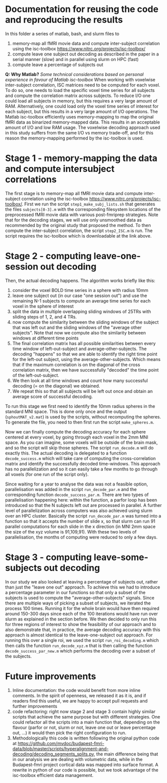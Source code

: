 # Documentation for reusing the code and reproducing the results

In this folder a series of matlab, bash, and slurm files to

1) memory-map all fMRI movie data and compute inter-subject correlation using the isc-toolbox https://www.nitrc.org/projects/isc-toolbox/
2) compute leave one subject out decoding as described in the paper in a serial manner (slow) and in parallel using slurm on HPC (fast)
3) compute leave a percentage of subjects out

**Q: Why Matlab?**
*Some technical considerations based on personal experience in favour of Matlab isc-toolbox*
When working with voxelwise inter-subject correlation, ISC matrices need to be computed for each voxel. To do so, one needs to load the specific voxel time series for all subjects and compute the correlation matrix across subjects. To reduce I/O one could load all subjects in memory, but this requires a very large amount of RAM. Alternatively, one could load only the voxel time series of interest for each subject, but this results in a very large amount of I/O operations. The Matlab isc-toolbox efficiently uses memory-mapping to map the original fMRI data as binarized memory-mapped data. This results in an acceptable amount of I/O and low RAM usage. The voxelwise decoding approach used in this study suffers from the same I/O vs memory trade-off, and for this reason the memory-mapping performed by the isc-toolbox is used.


# Stage 1 - memory-mapping the data and compute intersubject correlations
The first stage is to memory-map all fMRI movie data and compute inter-subject correlation using the isc-toolbox https://www.nitrc.org/projects/isc-toolbox/. First we run the script `step1_make_subj_lists.sh` that generates the files `subjects[0-3].m` with the corresponding filesystem locations of the preprocessed fMRI movie data with various post-fmriprep strategies. Note that for the decoding stages, we will use only unsmoothed data as recommended by the original study that proposed the method. To then compute the inter-subject correlation, the script `step2_ISC.m` is run. The script requires the isc-toolbox which is downloadable at the link above.

# Stage 2 - computing leave-one-session out decoding
Then, the actual decoding happens. The algorithm works briefly like this:

1) consider the voxel BOLD time series in a sphere with radius 10mm
2) leave one subject out (in our case "one session out") and use the remaining N-1 subjects to compute an average time series for each voxel in the sphere of interest
3) split the data in multiple overlapping sliding windows of 25TRs with sliding steps of 1, 2, and 4 TRs.
4) now compute the similarity between the sliding windows of the subject that was left out and the sliding windows of the "average other subjects". Note that now we compute also the similarity between windows at different time points
5) The final correlation matrix has all possible similarities between every time window of left-out-subject and average-other-subjects. The decoding "happens" so that we are able to identify the right time point for the left-out subject, using the average-other-subjects. Which means that if the maximum correlation is on the diagonal of the cross correlation matrix, then we have successfully "decoded" the time point of the left-out-subject.
6) We then look at all time windows and count how many successful decoding (= on the diagonal) we obtained.
7) We repeat this so that all subjects will be left out once and obtain an average score of successful decoding.

To run this stage we first need to identify the 10mm radius spheres in the standard MNI space. This is done only once and the output (`sphoutMAT_v2.mat`) is used by the scripts, without recomputing the spheres. To generate the file, you need to then first run the script `make_spheres.m`.

Now we can finally compute the decoding accuracy for each sphere centered at every voxel, by going through each voxel in the 2mm MNI space. As you can imagine, some voxels will be outside of the brain mask, and so the script will skip those spheres. The script `run_decode.m` will do exactly this. The actual decoding is delegated to a function `decode_success.m` which will take care of computing the cross-correlation matrix and identify the successfully decoded time-windows. This approach has no parallelization and so it can easily take a few months to go through all voxels (for one run of the script only). 

Since waiting for a year to analyse the data was not a feasible option, parallelisation was added in the script `run_decode_par.m` and the corresponding function `decode_success_par.m`. There are two types of parallelisation happening here: within the function, a parfor loop has been introduced so that the N subjects left out are processed in parallel. A further level of parallelization across computers was also achieved using slurm over an HPC cluster. Basically the script `run_decode_par.m` was turned into a function so that it accepts the number of slide x, so that slurm can run 91 parallel computations for each slide in the x direction (in MNI 2mm space the size of the xyz volume is 91,109,91). With these two levels of parallelisation, the months of computing were reduced to only a few days.

# Stage 3 - computing leave-some-subjects out decoding
In our study we also looked at leaving a percentage of subjects out, rather than just the "leave one out" approach. To achieve this we had to introduce a percentage parameter in our functions so that only a subset of the subjects is used to compute the "average-other-subjects" signals. Since there are multiple ways of picking a subset of subjects, we iterated the process 100 times. Running it for the whole brain would have then required around 150-300 days since each of the 100 iterations would have run over slurm as explained in the section before. We then decided to only run this for three regions of interest to show the feasibility of our approach and to also demonstrate that, in practice, the average decoding accuracy with this approach is almost identical to the leave-one-subject out approach. For running this over a single roi, we used the script `run_roi_decoding.m` which then calls the function `run_decode_xyz.m` that is then calling the function `decode_success_par_new.m` which performs the decoding over a subset of the subjects.

# Future improvements
1) Inline documentation: the code would benefit from more inline comments. In the spirit of openness, we released it as it is, and if readers find this useful, we are happy to accept pull requests and further improvements
2) code refactoring: right now stage 2 and stage 3 contain highly similar scripts that achieve the same purpose but with different strategies. One could refactor all the scripts into a main function that, depending on the flavour (parfor or not, slurm or not, leave one out or leave percentage out, ...) it would then pick the right configuration to run.
3) Methodologically this code is written following the original python code at https://github.com/mvdoc/budapest-fmri-data/blob/master/scripts/hyperalignment-and-decoding/decoding_segments_splits.py, the main difference being that in our analysis we are dealing with volumetric data, while in the Budapest-fmri project cortical data was mapped into surface format. A rewrite in python of our code is possible, but we took advantage of the isc-toolbox efficient data management.

